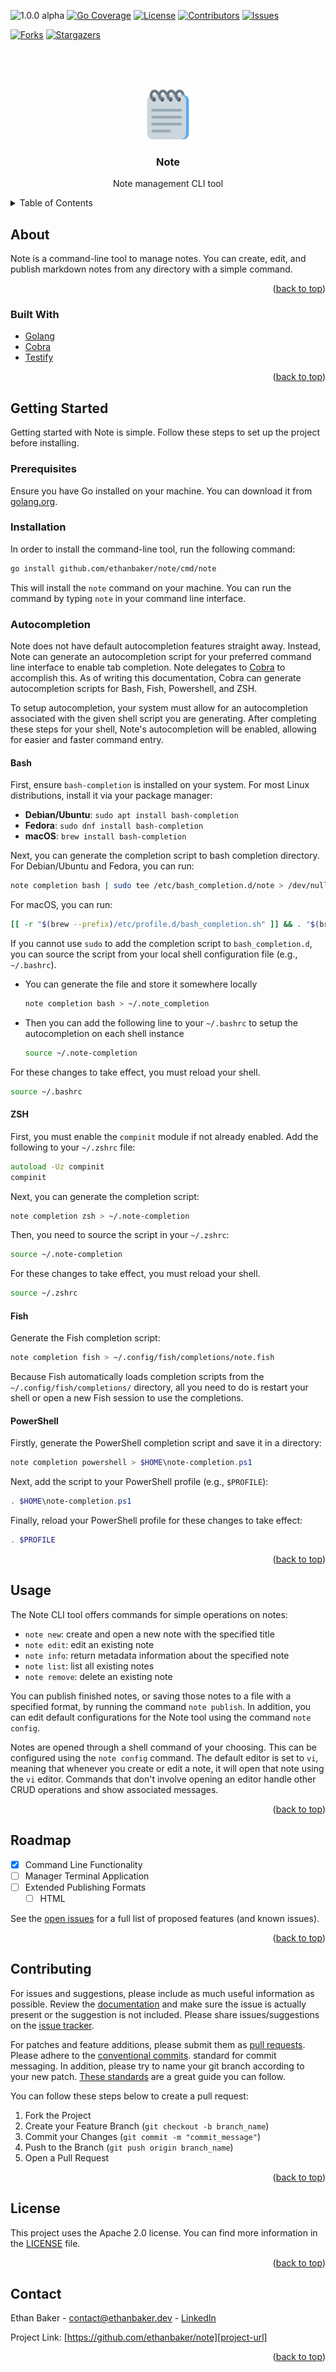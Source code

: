 <!--
  Created by: Ethan Baker (contact@ethanbaker.dev)

  Adapted from:
    https://github.com/othneildrew/Best-README-Template/

Here are different preset "variables" that you can search and replace in this template.
`documentation_link`
`path_to_logo`
`path_to_demo`
-->

<div id="top"></div>


<!-- PROJECT SHIELDS/BUTTONS -->
![1.0.0 alpha](https://img.shields.io/badge/status-1.0.0_alpha-red)
[![Go Coverage](https://github.com/ethanbaker/note/wiki/coverage.svg)](https://raw.githack.com/wiki/ethanbaker/note/coverage.html)
[![License][license-shield]][license-url]
[![Contributors][contributors-shield]][contributors-url]
[![Issues][issues-shield]][issues-url]

[![Forks][forks-shield]][forks-url]
[![Stargazers][stars-shield]][stars-url]


<!-- PROJECT LOGO -->
<br><br><br>
<div align="center">
  <a href="https://github.com/ethanbaker/note">
    <img src="./docs/note-logo.svg" alt="Logo" width="80" height="80">
  </a>

  <h3 align="center">Note</h3>

  <p align="center">
    Note management CLI tool
  </p>
</div>


<!-- TABLE OF CONTENTS -->
<details>
  <summary>Table of Contents</summary>
  <ol>
    <li>
      <a href="#about-the-project">About</a>
      <ul>
        <li><a href="#built-with">Built With</a></li>
      </ul>
    </li>
    <li>
      <a href="#getting-started">Getting Started</a>
      <ul>
        <li><a href="#prerequisites">Prerequisites</a></li>
        <li><a href="#installation">Installation</a></li>
        <li>
          <a href="#installation">Autocompletion</a>
          <ul>
            <li><a href="#bash">Bash</a></li>
            <li><a href="#zsh">ZSH</a></li>
            <li><a href="#fish">Fish</a></li>
            <li><a href="#powershell">PowerShell</a></li>
          </ul>
        </li>
      </ul>
    </li>
    <li><a href="#usage">Usage</a></li>
    <li><a href="#roadmap">Roadmap</a></li>
    <li><a href="#contributing">Contributing</a></li>
    <li><a href="#license">License</a></li>
    <li><a href="#contact">Contact</a></li>
  </ol>
</details>


<!-- ABOUT -->
## About

Note is a command-line tool to manage notes. You can create, edit, and
publish markdown notes from any directory with a simple command.

<p align="right">(<a href="#top">back to top</a>)</p>


### Built With

* [Golang](https://golang.org/)
* [Cobra](https://github.com/spf13/cobra)
* [Testify](https://github.com/stretchr/testify)

<p align="right">(<a href="#top">back to top</a>)</p>


<!-- GETTING STARTED -->
## Getting Started

Getting started with Note is simple. Follow these steps to set up the project
before installing.

### Prerequisites

Ensure you have Go installed on your machine. You can download it from
[golang.org](https://golang.org/dl/).

### Installation

In order to install the command-line tool, run the following command:

```sh
go install github.com/ethanbaker/note/cmd/note
```

This will install the `note` command on your machine. You can run the command
by typing `note` in your command line interface.

### Autocompletion

Note does not have default autocompletion features straight away. Instead, Note
can generate an autocompletion script for your preferred command line interface
to enable tab completion. Note delegates to
[Cobra](https://github.com/spf13/cobra) to accomplish this. As of writing this
documentation, Cobra can generate autocompletion scripts for Bash, Fish,
Powershell, and ZSH.

To setup autocompletion, your system must allow for an autocompletion
associated with the given shell script you are generating. After completing
these steps for your shell, Note's autocompletion will be enabled, allowing for
easier and faster command entry.

#### Bash

First, ensure `bash-completion` is installed on your system. For most Linux distributions, install it via your package manager:
- **Debian/Ubuntu**: `sudo apt install bash-completion`
- **Fedora**: `sudo dnf install bash-completion`
- **macOS**: `brew install bash-completion`

Next, you can generate the completion script to bash completion directory. For Debian/Ubuntu and Fedora, you can run:
```bash
note completion bash | sudo tee /etc/bash_completion.d/note > /dev/null
```

For macOS, you can run: 
```bash
[[ -r "$(brew --prefix)/etc/profile.d/bash_completion.sh" ]] && . "$(brew --prefix)/etc/profile.d/bash_completion.sh"
```

If you cannot use `sudo` to add the completion script to `bash_completion.d`, you can source the script from your local shell configuration file (e.g., `~/.bashrc`).
* You can generate the file and store it somewhere locally
    ```bash
    note completion bash > ~/.note_completion
    ```

* Then you can add the following line to your `~/.bashrc` to setup the autocompletion on each shell instance
    ```bash
    source ~/.note-completion
    ```

For these changes to take effect, you must reload your shell.
```bash
source ~/.bashrc
```

#### ZSH

First, you must enable the `compinit` module if not already enabled. Add the following to your `~/.zshrc` file:
```zsh
autoload -Uz compinit
compinit
```

Next, you can generate the completion script:
```zsh
note completion zsh > ~/.note-completion
```

Then, you need to source the script in your `~/.zshrc`:
```zsh
source ~/.note-completion
```

For these changes to take effect, you must reload your shell.
```zsh
source ~/.zshrc
```

#### Fish

Generate the Fish completion script:
```bash
note completion fish > ~/.config/fish/completions/note.fish
```

Because Fish automatically loads completion scripts from the
`~/.config/fish/completions/` directory, all you need to do is restart your shell or open a new Fish session to use the completions.

#### PowerShell

Firstly, generate the PowerShell completion script and save it in a directory:
```powershell
note completion powershell > $HOME\note-completion.ps1
```

Next, add the script to your PowerShell profile (e.g., `$PROFILE`):
```powershell
. $HOME\note-completion.ps1
```

Finally, reload your PowerShell profile for these changes to take effect:
```powershell
. $PROFILE
```

<p align="right">(<a href="#top">back to top</a>)</p>


<!-- USAGE EXAMPLES -->
## Usage

The Note CLI tool offers commands for simple operations on notes:
* `note new`: create and open a new note with the specified title
* `note edit`: edit an existing note
* `note info`: return metadata information about the specified note
* `note list`: list all existing notes
* `note remove`: delete an existing note

You can publish finished notes, or saving those notes to a file with a specified format, by running the command `note publish`. In addition, you can edit default configurations for the Note tool using the command `note config`.

Notes are opened through a shell command of your choosing. This can be configured using the `note config` command. The default editor is set to `vi`, meaning that whenever you create or edit a note, it will open that note using the `vi` editor. Commands that don't involve opening an editor handle other CRUD operations and show associated messages.

<p align="right">(<a href="#top">back to top</a>)</p>


<!-- ROADMAP -->
## Roadmap

- [x] Command Line Functionality
- [ ] Manager Terminal Application 
- [ ] Extended Publishing Formats
    - [ ] HTML

See the [open issues][issues-url] for a full list of proposed features (and known issues).

<p align="right">(<a href="#top">back to top</a>)</p>


<!-- CONTRIBUTING -->
## Contributing

For issues and suggestions, please include as much useful information as possible.
Review the [documentation][documentation-url] and make sure the issue is actually
present or the suggestion is not included. Please share issues/suggestions on the
[issue tracker][issues-url].

For patches and feature additions, please submit them as [pull requests][pulls-url]. 
Please adhere to the [conventional commits][conventional-commits-url]. standard for
commit messaging. In addition, please try to name your git branch according to your
new patch. [These standards][conventional-branches-url] are a great guide you can follow.

You can follow these steps below to create a pull request:

1. Fork the Project
2. Create your Feature Branch (`git checkout -b branch_name`)
3. Commit your Changes (`git commit -m "commit_message"`)
4. Push to the Branch (`git push origin branch_name`)
5. Open a Pull Request

<p align="right">(<a href="#top">back to top</a>)</p>


<!-- LICENSE -->
## License

This project uses the Apache 2.0 license. You can find more information in the 
[LICENSE][license-url] file.

<p align="right">(<a href="#top">back to top</a>)</p>


<!-- CONTACT -->
## Contact

Ethan Baker - contact@ethanbaker.dev - [LinkedIn][linkedin-url]

Project Link: [https://github.com/ethanbaker/note][project-url]

<p align="right">(<a href="#top">back to top</a>)</p>


<!-- MARKDOWN LINKS & IMAGES -->
<!-- https://www.markdownguide.org/basic-syntax/#reference-style-links -->
[contributors-shield]: https://img.shields.io/github/contributors/ethanbaker/note.svg
[forks-shield]: https://img.shields.io/github/forks/ethanbaker/note.svg
[stars-shield]: https://img.shields.io/github/stars/ethanbaker/note.svg
[issues-shield]: https://img.shields.io/github/issues/ethanbaker/note.svg
[license-shield]: https://img.shields.io/github/license/ethanbaker/note.svg
[linkedin-shield]: https://img.shields.io/badge/-LinkedIn-black.svg?logo=linkedin&colorB=555

[contributors-url]: <https://github.com/ethanbaker/note/graphs/contributors>
[forks-url]: <https://github.com/ethanbaker/note/network/members>
[stars-url]: <https://github.com/ethanbaker/note/stargazers>
[issues-url]: <https://github.com/ethanbaker/note/issues>
[pulls-url]: <https://github.com/ethanbaker/note/pulls>
[license-url]: <https://github.com/ethanbaker/note/blob/master/LICENSE>
[linkedin-url]: <https://linkedin.com/in/ethandbaker>
[project-url]: <https://github.com/ethanbaker/note>

[product-screenshot]: path_to_demo
[documentation-url]: <documentation_link>

[conventional-commits-url]: <https://www.conventionalcommits.org/en/v1.0.0/#summary>
[conventional-branches-url]: <https://docs.microsoft.com/en-us/azure/devops/repos/git/git-branching-guidance?view=azure-devops>